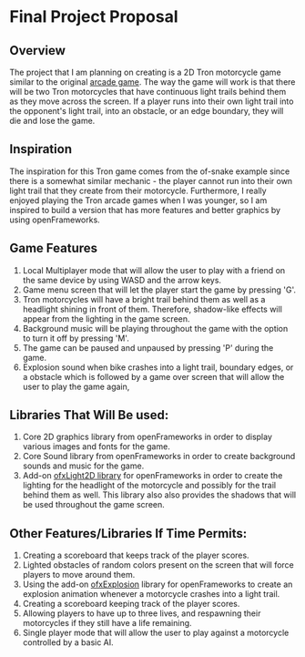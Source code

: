 # Final Project Proposal
## Overview
The project that I am planning on creating is a 2D Tron motorcycle game similar to the original 
[arcade game](https://tron.fandom.com/wiki/TRON_(arcade_game)?file=Tron_Arcade_Lightcycles.png). 
The way the game will work is that there will be two Tron motorcycles that have continuous
light trails behind them as they move across the screen. If a player runs into their own light trail
into the opponent's light trail, into an obstacle, or an edge boundary, they will die and lose the game.

## Inspiration
The inspiration for this Tron game comes from the of-snake example since there is a somewhat similar mechanic - the
player cannot run into their own light trail that they create from their motorcycle. Furthermore, I really enjoyed playing the Tron arcade
games when I was younger, so I am inspired to build a version that has more features and better graphics by using openFrameworks.

## Game Features
1. Local Multiplayer mode that will allow the user to play with a friend on the same device by using WASD and the arrow keys.
2. Game menu screen that will let the player start the game by pressing 'G'.
3. Tron motorcycles will have a bright trail behind them as well as a headlight shining in front of them. Therefore, shadow-like effects will 
appear from the lighting in the game screen.
4. Background music will be playing throughout the game with the option to turn it off by pressing 'M'.
5. The game can be paused and unpaused by pressing 'P' during the game.
6. Explosion sound when bike crashes into a light trail, boundary edges, or a obstacle which is followed by a game over screen that will 
allow the user to play the game again,

## Libraries That Will Be used:
1. Core 2D graphics library from openFrameworks in order to display various images and fonts for the game.
2. Core Sound library from openFrameworks in order to create background sounds and music for the game.
3. Add-on [ofxLight2D library](https://github.com/bakercp/ofxLight2D) for openFrameworks in order to create the lighting for the 
headlight of the motorcycle and possibly for the trail behind them as well. This library also also provides the shadows that will be used 
throughout the game screen.

## Other Features/Libraries If Time Permits:
1. Creating a scoreboard that keeps track of the player scores.
2. Lighted obstacles of random colors present on the screen that will force players to move around them. 
3. Using the add-on [ofxExplosion](https://github.com/armadillu/ofxExplosion) library for openFrameworks to create an explosion 
animation whenever a motorcycle crashes into a light trail.
4. Creating a scoreboard keeping track of the player scores.
5. Allowing players to have up to three lives, and respawning their motorcycles if they still have a life remaining.
6. Single player mode that will allow the user to play against a motorcycle controlled by a basic AI.
